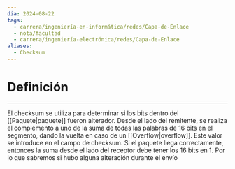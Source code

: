 ```yaml
---
dia: 2024-08-22
tags:
  - carrera/ingeniería-en-informática/redes/Capa-de-Enlace
  - nota/facultad
  - carrera/ingeniería-electrónica/redes/Capa-de-Enlace
aliases:
  - Checksum
---
```

# Definición
---
El checksum se utiliza para determinar si los bits dentro del [[Paquete|paquete]] fueron alterador. Desde el lado del remitente, se realiza el complemento a uno de la suma de todas las palabras de 16 bits en el segmento, dando la vuelta en caso de un [[Overflow|overflow]]. Este valor se introduce en el campo de checksum. Si el paquete llega correctamente, entonces la suma desde el lado del receptor debe tener los 16 bits en 1. Por lo que sabremos si hubo alguna alteración durante el envío